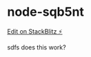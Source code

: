 # node-sqb5nt

[Edit on StackBlitz ⚡️](https://local.stackblitz.com:3000/edit/node-sqb5nt)



sdfs does this work?